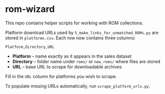 # rom-wizard

This repo contains helper scripts for working with ROM collections.

Platform download URLs used by `5_make_links_for_unmatched_ROMs.py` are stored
in `platforms.csv`.  Each row now contains three columns:

```
Platform,Directory,URL
```

* **Platform** – name exactly as it appears in the sales dataset
* **Directory** – folder name under `roms/` or `new_roms/` where files are
  stored
* **URL** – base URL to scrape for downloadable archives

Fill in the `URL` column for platforms you wish to scrape.

To populate missing URLs automatically, run `scrape_platform_urls.py`.
